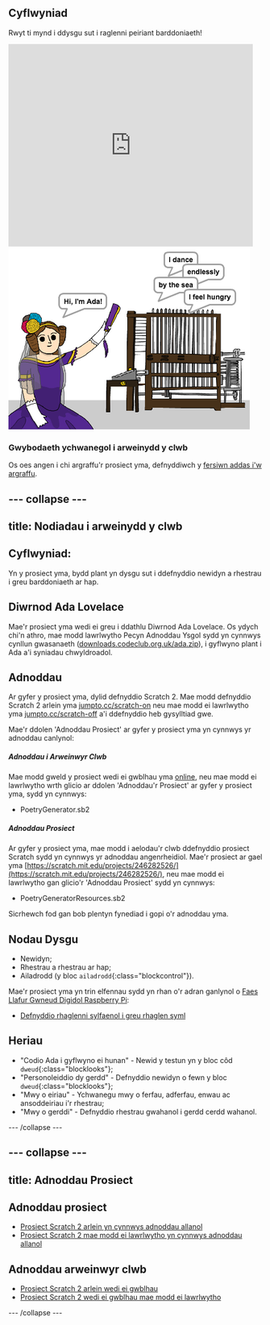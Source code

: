 ## Cyflwyniad

Rwyt ti mynd i ddysgu sut i raglenni peiriant barddoniaeth!

<div class="scratch-preview">
  <iframe allowtransparency="true" width="485" height="402" src="https://scratch.mit.edu/projects/embed/246281938/?autostart=false" frameborder="0"></iframe>
  <img src="images/poetry-final.png">
</div>

### Gwybodaeth ychwanegol i arweinydd y clwb

Os oes angen i chi argraffu'r prosiect yma, defnyddiwch y [fersiwn addas i'w argraffu](https://projects.raspberrypi.org/cy-GB/projects/poetry-generator/print).


--- collapse ---
---
title: Nodiadau i arweinydd y clwb
---


## Cyflwyniad:
Yn y prosiect yma, bydd plant yn dysgu sut i ddefnyddio newidyn a rhestrau i greu barddoniaeth ar hap.

## Diwrnod Ada Lovelace
Mae'r prosiect yma wedi ei greu i ddathlu Diwrnod Ada Lovelace. Os ydych chi'n  athro, mae modd lawrlwytho Pecyn Adnoddau Ysgol sydd yn cynnwys cynllun gwasanaeth ([downloads.codeclub.org.uk/ada.zip](http://downloads.codeclub.org.uk/ada.zip)), i gyflwyno plant i Ada a'i syniadau chwyldroadol. 

## Adnoddau
Ar gyfer y prosiect yma, dylid defnyddio Scratch 2.  Mae modd defnyddio Scratch 2 arlein yma [jumpto.cc/scratch-on](http://jumpto.cc/scratch-on) neu mae modd ei lawrlwytho yma [jumpto.cc/scratch-off](http://jumpto.cc/scratch-off) a'i ddefnyddio heb gysylltiad gwe.

Mae'r ddolen 'Adnoddau Prosiect' ar gyfer y prosiect yma yn cynnwys yr adnoddau canlynol:

##### Adnoddau i Arweinwyr Clwb

Mae modd gweld y prosiect wedi ei gwblhau yma <a href="http://scratch.mit.edu/projects/246281938/#editor">online</a>, neu mae modd ei lawrlwytho wrth glicio ar ddolen 'Adnoddau'r Prosiect' ar gyfer y prosiect yma, sydd yn cynnwys:

+ PoetryGenerator.sb2

##### Adnoddau Prosiect

Ar gyfer y prosiect yma, mae modd i aelodau'r clwb ddefnyddio prosiect Scratch sydd yn cynnwys yr adnoddau angenrheidiol. Mae'r prosiect ar gael yma [https://scratch.mit.edu/projects/246282526/](https://scratch.mit.edu/projects/246282526/), neu mae modd ei lawrlwytho gan glicio'r 'Adnoddau Prosiect' sydd yn cynnwys:

+ PoetryGeneratorResources.sb2

Sicrhewch fod gan bob plentyn fynediad i gopi o'r adnoddau yma.

## Nodau Dysgu
+ Newidyn;
+ Rhestrau a rhestrau ar hap; 
+ Ailadrodd (y bloc `ailadrodd`{:class="blockcontrol"}).

Mae'r prosiect yma yn trin elfennau sydd yn rhan o'r adran ganlynol o [Faes Llafur Gwneud Digidol Raspberry Pi](https://rpf.io/curriculum):

+ [Defnyddio rhaglenni sylfaenol i greu rhaglen syml](https://www.raspberrypi.org/curriculum/programming/creator)

## Heriau
+ "Codio Ada i gyflwyno ei hunan" - Newid y testun yn y bloc côd `dweud`{:class="blocklooks"};
+ "Personoleiddio dy gerdd" - Defnyddio newidyn o fewn y bloc `dweud`{:class="blocklooks"};
+ "Mwy o eiriau" - Ychwanegu mwy o ferfau, adferfau, enwau ac ansoddeiriau i'r rhestrau;
+ "Mwy o gerddi" - Defnyddio rhestrau gwahanol i gerdd cerdd wahanol.


--- /collapse ---


--- collapse ---
---
title: Adnoddau Prosiect
---
## Adnoddau prosiect
* [Prosiect Scratch 2 arlein yn cynnwys adnoddau allanol](https://scratch.mit.edu/projects/246282526/)
* [Prosiect Scratch 2 mae modd ei lawrlwytho yn cynnwys adnoddau allanol](resources/PoetryGeneratorResources.sb2)

## Adnoddau arweinwyr clwb
* [Prosiect Scratch 2 arlein wedi ei gwblhau](https://scratch.mit.edu/projects/246281938/)
* [Prosiect Scratch 2 wedi ei gwblhau mae modd ei lawrlwytho](resources/PoetryGenerator.sb2)

--- /collapse ---
